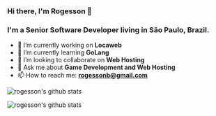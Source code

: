 ### Hi there, I'm Rogesson 👋

### I'm a Senior Software Developer living in São Paulo, Brazil.

- 🔭 I’m currently working on **Locaweb**
- 🌱 I’m currently learning **GoLang**
- 👯 I’m looking to collaborate on **Web Hosting**
- 💬 Ask me about **Game Development and Web Hosting**
- 📫 How to reach me: **rogessonb@gmail.com**

![rogesson's github stats](https://github-readme-stats.vercel.app/api/top-langs?username=rogesson&hide=html&layout=compact)

![rogesson's github stats](https://github-readme-stats.vercel.app/api?username=rogesson&show_icons=true)

